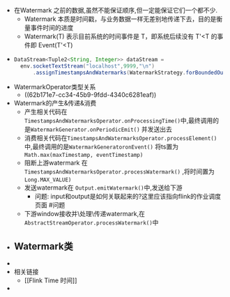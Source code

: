 - 在Watermark 之前的数据,虽然不能保证顺序,但一定能保证它们一个都不少.
	- Watermark 本质是时间戳，与业务数据一样无差别地传递下去，目的是衡量事件时间的进度
	- Watermark(T) 表示目前系统的时间事件是 T，即系统后续没有 T'<T 的事件即 Event(T'<T)
- ```java
  DataStream<Tuple2<String, Integer>> dataStream =
  	env.socketTextStream("localhost",9999,"\n")
  		.assignTimestampsAndWatermarks(WatermarkStrategy.forBoundedOutOfOrderness(Duration.ofMillis(10)))
  ```
- WatermarkOperator类型关系
	- ((62b171e7-cc34-45b9-9fdd-4340c6281eaf))
- Watermark的产生&传递&消费
	- 产生相关代码在 `TimestampsAndWatermarksOperator.onProcessingTime()`中,最终调用的是`WatermarkGenerator.onPeriodicEmit()` 并发送出去
	- 消费相关代码在`TimestampsAndWatermarksOperator.processElement()`中,最终调用的是`WatermarkGeneratoronEvent()` 将ts置为`Math.max(maxTimestamp, eventTimestamp)`
	- 阻断上游watermark 在`TimestampsAndWatermarksOperator.processWatermark()` ,将时间置为 `Long.MAX_VALUE)`
	- 发送watermark在 `Output.emitWatermark()`中,发送给下游
		- 问题: input和output是如何关联起来的?这里应该指向flink的作业调度页面 #问题
	- 下游window接收并\处理\传递watermark,在`AbstractStreamOperator.processWatermark()`中
- Watermark类
	-
-
- 相关链接
	- [[Flink Time 时间]]
-